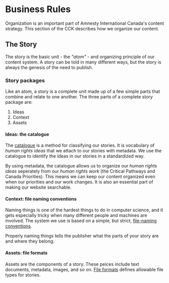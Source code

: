 Business Rules 
==================================================

Organization is an important part of Amnesty International Canada's content strategy. This section of the CCK describes how we organize our content.

## The Story

The story is the basic unit - the _"atom"_ - and organizing principle of our content system. A story can be told in many different ways, but the story is always the genesis of the need to publish. 

### Story packages

Like an atom, a story is a complete unit made up of a few simple parts that combine and relate to one another. The three parts of a complete story package are:

1. Ideas
1. Context
1. Assets

#### Ideas: the catalogue

The [catalogue](/rules/catalogue.md) is a method for classifying our stories. It is vocabulary of _human rights ideas_ that we attach to our stories with metadata. We use the catalogue to identify the ideas in our stories in a standardized way.

By using metadata, the catalogue allows us to organize our _human rights ideas_ seperately from our _human rights work_ (the Critical Pathways and Canada Priorities). This means we can keep our content organized even when our priorities and our work changes. It is also an essential part of making our website searchable.

#### Context: file naming conventions

Naming things is one of the hardest things to do in computer science, and it gets especially tricky when many different people and machines are involved. The system we use is based on a simple, but strict, [file-naming conventions](/rules/file-names.md).

Properly naming things tells the publisher what the parts of your story are and where they belong.

#### Assets: file formats

Assets are the components of a story. These peices include text documents, metadata, images, and so on. [File formats](/rules/formats) defines allowable file types for stories. 
